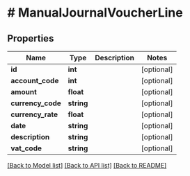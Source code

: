 # # ManualJournalVoucherLine

## Properties

Name | Type | Description | Notes
------------ | ------------- | ------------- | -------------
**id** | **int** |  | [optional]
**account_code** | **int** |  | [optional]
**amount** | **float** |  | [optional]
**currency_code** | **string** |  | [optional]
**currency_rate** | **float** |  | [optional]
**date** | **string** |  | [optional]
**description** | **string** |  | [optional]
**vat_code** | **string** |  | [optional]

[[Back to Model list]](../../README.md#models) [[Back to API list]](../../README.md#endpoints) [[Back to README]](../../README.md)
